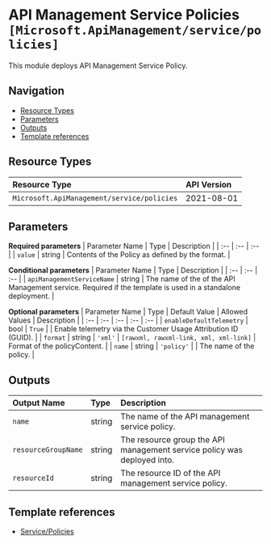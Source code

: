 # API Management Service Policies `[Microsoft.ApiManagement/service/policies]`

This module deploys API Management Service Policy.

## Navigation

- [Resource Types](#Resource-Types)
- [Parameters](#Parameters)
- [Outputs](#Outputs)
- [Template references](#Template-references)

## Resource Types

| Resource Type | API Version |
| :-- | :-- |
| `Microsoft.ApiManagement/service/policies` | 2021-08-01 |

## Parameters

**Required parameters**
| Parameter Name | Type | Description |
| :-- | :-- | :-- |
| `value` | string | Contents of the Policy as defined by the format. |

**Conditional parameters**
| Parameter Name | Type | Description |
| :-- | :-- | :-- |
| `apiManagementServiceName` | string | The name of the of the API Management service. Required if the template is used in a standalone deployment. |

**Optional parameters**
| Parameter Name | Type | Default Value | Allowed Values | Description |
| :-- | :-- | :-- | :-- | :-- |
| `enableDefaultTelemetry` | bool | `True` |  | Enable telemetry via the Customer Usage Attribution ID (GUID). |
| `format` | string | `'xml'` | `[rawxml, rawxml-link, xml, xml-link]` | Format of the policyContent. |
| `name` | string | `'policy'` |  | The name of the policy. |


## Outputs

| Output Name | Type | Description |
| :-- | :-- | :-- |
| `name` | string | The name of the API management service policy. |
| `resourceGroupName` | string | The resource group the API management service policy was deployed into. |
| `resourceId` | string | The resource ID of the API management service policy. |

## Template references

- [Service/Policies](https://docs.microsoft.com/en-us/azure/templates/Microsoft.ApiManagement/2021-08-01/service/policies)
